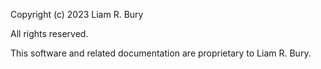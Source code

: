 Copyright (c) 2023 Liam R. Bury

All rights reserved.

This software and related documentation are proprietary to Liam R. Bury.
